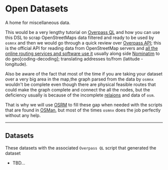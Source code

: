 # Open Datasets
A home for miscellaneous data.

This would be a very lengthy tutorial on [Overpass QL](https://wiki.openstreetmap.org/wiki/Overpass_API/Overpass_QL) and how you can use this DSL to scrap OpenStreetMaps data filtered and ready to be used by `osmnx` and then we would go through a quick review over [Overpass API](https://wiki.openstreetmap.org/wiki/Overpass_API); this is the official API for reading data from OpenStreetMap servers and [all the online routing services and software use it](https://wiki.openstreetmap.org/wiki/Routing/online_routers) usually along side [Nominatim](https://github.com/osm-search/Nominatim) to do geo\[coding-decoding\]; translating addresses to/from (latitude - longitude).


Also be aware of the fact that most of the time if you are taking your dataset over a very big area in the map,the graph parsed from the data by `osmnx` wouldn't be complete even though there are physical feasible routes that could make the graph complete and connect the all the nodes, but the deficiency usually is because of the incomplete [relaions](https://wiki.openstreetmap.org/wiki/Relation) and data of `osm`.

That is why we will use [OSRM](http://project-osrm.org/) to fill these gap when needed with the scripts that are found in [OSMan](https://github.com/omar-3/OSMan), but most of the times `osmnx` does the job perfectly without any help. 

---
## Datasets

These datasets with the associated `Overpass QL` script that generated the dataset

- TBD...

